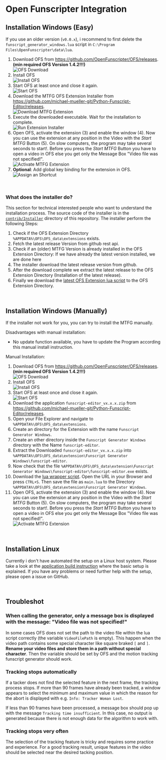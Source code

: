 # Open Funscripter Integration

## Installation Windows (Easy)

If you use an older version (`v0.0.x`), i recommend to first delete the `funscript_generator_windows.lua` script in `C:\Program Files\OpenFunscripter\data\lua`.

1. Download OFS from https://github.com/OpenFunscripter/OFS/releases. **(min required OFS Version 1.4.2!!!)**
   <br> ![OFS Download](./images/ofs_installation_01.jpg)
2. Install OFS
   <br> ![Install OFS](./images/ofs_installation_03.jpg)
3. Start OFS at least once and close it again.
   <br> ![Start OFS](./images/ofs_installation_04.jpg)
4. Download the MTFG OFS Extension Installer from https://github.com/michael-mueller-git/Python-Funscript-Editor/releases.
   <br> ![Download MTFG Extension](./images/ofs_extension_01.jpg)
5. Execute the downloaded executable. Wait for the installation to complete.
   <br> ![Run Extension Installer](./images/ofs_extension_02.jpg)
6. Open OFS, activate the extension (3) and enable the window (4). Now you can use the extension at any position in the Video with the _Start MTFG_ Button (5). On slow computers, the program may take several seconds to start!. Before you press the _Start MTFG_ Button you have to open a video in OFS else you get only the Message Box "Video file was not specified!".
   <br> ![Activate MTFG Extension](./images/ofs_extension_03.jpg)
7. **Optional**: Add global key binding for the extension in OFS.
   <br> ![Assign an Shortcut](./images/ofs_extension_04.jpg)

<br>

### What does the installer do?

This section for technical interested people who want to understand the installation process. The source code of the installer is in the [`contrib/Installer`](https://github.com/michael-mueller-git/Python-Funscript-Editor/tree/main/contrib/Installer) directory of this repository. The installer perform the following Steps:

1. Check if the OFS Extension Directory `%APPDATA%\OFS\OFS_data\extensions` exists.
2. Fetch the latest release Version from github rest api.
3. Check if an (older) MTFG Version is already installed in the OFS Extension Directory: If we have already the latest version installed, we are done here
4. The installer download the latest release version from github.
5. After the download complete we extract the latest release to the OFS Extension Directory (Installation of the latest release).
6. Finally we download the [latest OFS Extension lua script](https://github.com/michael-mueller-git/Python-Funscript-Editor/blob/main/contrib/Installer/assets/main.lua) to the OFS Extension Directory.

<br>

## Installation Windows (Manually)

If the installer not work for you, you can try to install the MTFG manually.

Disadvantages with manual installation:

- No update function available, you have to update the Program according this manual install instruction.

Manual Installation:

1. Download OFS from https://github.com/OpenFunscripter/OFS/releases. **(min required OFS Version 1.4.2!!!)**
   <br> ![OFS Download](./images/ofs_installation_01.jpg)
2. Install OFS
   <br> ![Install OFS](./images/ofs_installation_03.jpg)
3. Start OFS at least once and close it again.
   <br> ![Start OFS](./images/ofs_installation_04.jpg)
4. Download the application `funscript-editor_vx.x.x.zip` from https://github.com/michael-mueller-git/Python-Funscript-Editor/releases.
5. Open your File Explorer and navigate to `%APPDATA%\OFS\OFS_data\extensions`.
6. Create an directory for the Extension with the name `Funscript Generator Windows`.
7. Create an other directory inside the `Funscript Generator Windows` directory with the Name `funscript-editor`.
8. Extract the Downloaded `funscript-editor_vx.x.x.zip` into `%APPDATA%\OFS\OFS_data\extension\Funscript Generator Windows\funscript-editor`.
9. Now check that the file `%APPDATA%\OFS\OFS_data\extension\Funscript Generator Windows\funscript-editor\funscript-editor.exe` exists.
10. Download the [lua wrapper script](https://raw.githubusercontent.com/michael-mueller-git/Python-Funscript-Editor/main/contrib/Installer/assets/main.lua). Open the URL in your Browser and press `CTRL+S`. Then save the file as `main.lua` to the Directory `%APPDATA%\OFS\OFS_data\extension\Funscript Generator Windows`.
11. Open OFS, activate the extension (3) and enable the window (4). Now you can use the extension at any position in the Video with the _Start MTFG_ Button (5). On slow computers, the program may take several seconds to start!. Before you press the _Start MTFG_ Button you have to open a video in OFS else you get only the Message Box "Video file was not specified!".
    <br> ![Activate MTFG Extension](./images/ofs_extension_03.jpg)

<br>

## Installation Linux

Currently i don't have automated the setup on a Linux host system. Please take a look at the [application build instruction](https://github.com/michael-mueller-git/Python-Funscript-Editor/blob/main/docs/app/docs/user-guide/build.md) where the basic setup is explained. If you have any problems or need further help with the setup, please open a issue on GitHub.

<br>

## Troubleshot

### When calling the generator, only a message box is displayed with the message: "Video file was not specified!"

In some cases OFS does not set the path to the video file within the lua script correctly (the variable `VideoFilePath` is empty). This happen when the video path contains some special character like square braked `[` and `]`. **Rename your video files and store them in a path without special character**. Then the variable should be set by OFS and the motion tracking funscript generator should work.

### Tracking stops automatically

If a tacker does not find the selected feature in the next frame, the tracking process stops. If more than 90 frames have already been tracked, a window appears to select the minimum and maximum value in which the reason for the abort is displayed with e.g. `Info: Tracker Woman Lost`.

If less than 90 frames have been processed, a message box should pop up with the message `Tracking time insufficient`. In this case, no output is generated because there is not enough data for the algorithm to work with.

### Tracking stops very often

The selection of the tracking feature is tricky and requires some practice and experience. For a good tracking result, unique features in the video should be selected near the desired tacking position.
